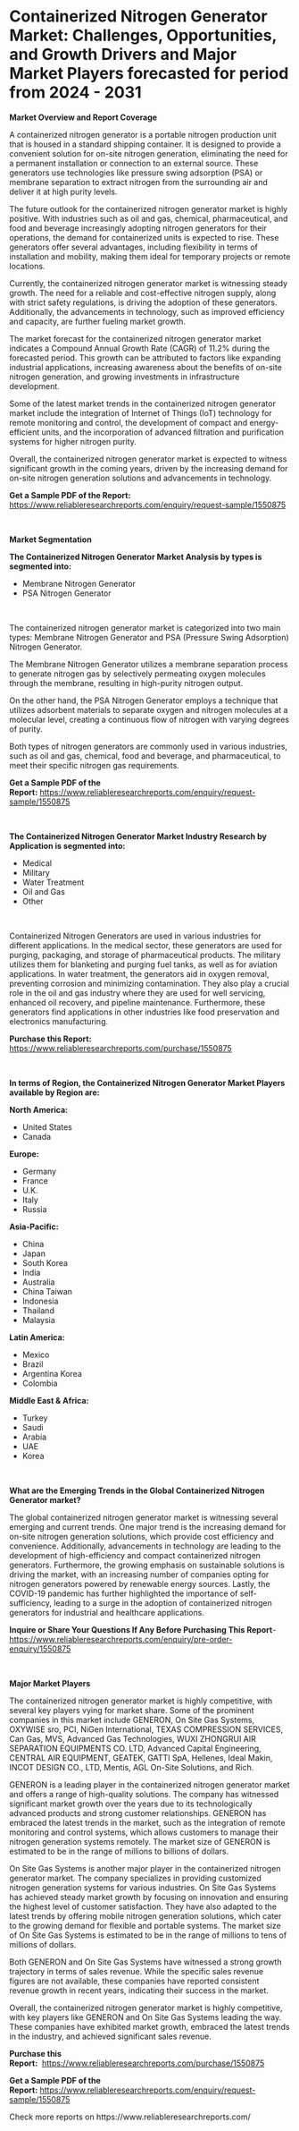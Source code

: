 <p><h1>Containerized Nitrogen Generator Market: Challenges, Opportunities, and Growth Drivers and Major Market Players forecasted for period from 2024 - 2031</h1></p><p><strong>Market Overview and Report Coverage</strong></p>
<p><p>A containerized nitrogen generator is a portable nitrogen production unit that is housed in a standard shipping container. It is designed to provide a convenient solution for on-site nitrogen generation, eliminating the need for a permanent installation or connection to an external source. These generators use technologies like pressure swing adsorption (PSA) or membrane separation to extract nitrogen from the surrounding air and deliver it at high purity levels.</p><p>The future outlook for the containerized nitrogen generator market is highly positive. With industries such as oil and gas, chemical, pharmaceutical, and food and beverage increasingly adopting nitrogen generators for their operations, the demand for containerized units is expected to rise. These generators offer several advantages, including flexibility in terms of installation and mobility, making them ideal for temporary projects or remote locations.</p><p>Currently, the containerized nitrogen generator market is witnessing steady growth. The need for a reliable and cost-effective nitrogen supply, along with strict safety regulations, is driving the adoption of these generators. Additionally, the advancements in technology, such as improved efficiency and capacity, are further fueling market growth.</p><p>The market forecast for the containerized nitrogen generator market indicates a Compound Annual Growth Rate (CAGR) of 11.2% during the forecasted period. This growth can be attributed to factors like expanding industrial applications, increasing awareness about the benefits of on-site nitrogen generation, and growing investments in infrastructure development.</p><p>Some of the latest market trends in the containerized nitrogen generator market include the integration of Internet of Things (IoT) technology for remote monitoring and control, the development of compact and energy-efficient units, and the incorporation of advanced filtration and purification systems for higher nitrogen purity.</p><p>Overall, the containerized nitrogen generator market is expected to witness significant growth in the coming years, driven by the increasing demand for on-site nitrogen generation solutions and advancements in technology.</p></p>
<p><strong>Get a Sample PDF of the Report:</strong> <a href="https://www.reliableresearchreports.com/enquiry/request-sample/1550875">https://www.reliableresearchreports.com/enquiry/request-sample/1550875</a></p>
<p>&nbsp;</p>
<p><strong>Market Segmentation</strong></p>
<p><strong>The Containerized Nitrogen Generator Market Analysis by types is segmented into:</strong></p>
<p><ul><li>Membrane Nitrogen Generator</li><li>PSA Nitrogen Generator</li></ul></p>
<p>&nbsp;</p>
<p><p>The containerized nitrogen generator market is categorized into two main types: Membrane Nitrogen Generator and PSA (Pressure Swing Adsorption) Nitrogen Generator. </p><p>The Membrane Nitrogen Generator utilizes a membrane separation process to generate nitrogen gas by selectively permeating oxygen molecules through the membrane, resulting in high-purity nitrogen output.</p><p>On the other hand, the PSA Nitrogen Generator employs a technique that utilizes adsorbent materials to separate oxygen and nitrogen molecules at a molecular level, creating a continuous flow of nitrogen with varying degrees of purity.</p><p>Both types of nitrogen generators are commonly used in various industries, such as oil and gas, chemical, food and beverage, and pharmaceutical, to meet their specific nitrogen gas requirements.</p></p>
<p><strong>Get a Sample PDF of the Report:</strong>&nbsp;<a href="https://www.reliableresearchreports.com/enquiry/request-sample/1550875">https://www.reliableresearchreports.com/enquiry/request-sample/1550875</a></p>
<p>&nbsp;</p>
<p><strong>The Containerized Nitrogen Generator Market Industry Research by Application is segmented into:</strong></p>
<p><ul><li>Medical</li><li>Military</li><li>Water Treatment</li><li>Oil and Gas</li><li>Other</li></ul></p>
<p>&nbsp;</p>
<p><p>Containerized Nitrogen Generators are used in various industries for different applications. In the medical sector, these generators are used for purging, packaging, and storage of pharmaceutical products. The military utilizes them for blanketing and purging fuel tanks, as well as for aviation applications. In water treatment, the generators aid in oxygen removal, preventing corrosion and minimizing contamination. They also play a crucial role in the oil and gas industry where they are used for well servicing, enhanced oil recovery, and pipeline maintenance. Furthermore, these generators find applications in other industries like food preservation and electronics manufacturing.</p></p>
<p><strong>Purchase this Report:</strong>&nbsp; <a href="https://www.reliableresearchreports.com/purchase/1550875">https://www.reliableresearchreports.com/purchase/1550875</a></p>
<p>&nbsp;</p>
<p><strong>In terms of Region, the Containerized Nitrogen Generator Market Players available by Region are:</strong></p>
<p>
    <p> <strong> North America: </strong>
        <ul>
            <li>United States</li>
            <li>Canada</li>
        </ul>
        </p> 
    <p> <strong> Europe: </strong>
        <ul>
            <li>Germany</li>
            <li>France</li>
            <li>U.K.</li>
            <li>Italy</li>
            <li>Russia</li>
        </ul>
        </p> 
    <p> <strong> Asia-Pacific: </strong>
        <ul>
            <li>China</li>
            <li>Japan</li>
            <li>South Korea</li>
            <li>India</li>
            <li>Australia</li>
            <li>China Taiwan</li>
            <li>Indonesia</li>
            <li>Thailand</li>
            <li>Malaysia</li>
        </ul>
        </p> 
    <p> <strong> Latin America: </strong>
        <ul>
            <li>Mexico</li>
            <li>Brazil</li>
            <li>Argentina Korea</li>
            <li>Colombia</li>
        </ul>
        </p> 
    <p> <strong> Middle East & Africa: </strong>
        <ul>
            <li>Turkey</li>
            <li>Saudi</li>
            <li>Arabia</li>
            <li>UAE</li>
            <li>Korea</li>
        </ul>
    </p>
    </p>
<p>&nbsp;</p>
<p><strong>What are the Emerging Trends in the Global Containerized Nitrogen Generator market?</strong></p>
<p><p>The global containerized nitrogen generator market is witnessing several emerging and current trends. One major trend is the increasing demand for on-site nitrogen generation solutions, which provide cost efficiency and convenience. Additionally, advancements in technology are leading to the development of high-efficiency and compact containerized nitrogen generators. Furthermore, the growing emphasis on sustainable solutions is driving the market, with an increasing number of companies opting for nitrogen generators powered by renewable energy sources. Lastly, the COVID-19 pandemic has further highlighted the importance of self-sufficiency, leading to a surge in the adoption of containerized nitrogen generators for industrial and healthcare applications.</p></p>
<p><strong>Inquire or Share Your Questions If Any Before Purchasing This Report</strong>- <a href="https://www.reliableresearchreports.com/enquiry/pre-order-enquiry/1550875">https://www.reliableresearchreports.com/enquiry/pre-order-enquiry/1550875</a></p>
<p>&nbsp;</p>
<p><strong>Major Market Players</strong></p>
<p><p>The containerized nitrogen generator market is highly competitive, with several key players vying for market share. Some of the prominent companies in this market include GENERON, On Site Gas Systems, OXYWISE sro, PCI, NiGen International, TEXAS COMPRESSION SERVICES, Can Gas, MVS, Advanced Gas Technologies, WUXI ZHONGRUI AIR SEPARATION EQUIPMENTS CO. LTD, Advanced Capital Engineering, CENTRAL AIR EQUIPMENT, GEATEK, GATTI SpA, Hellenes, Ideal Makin, INCOT DESIGN CO., LTD, Mentis, AGL On-Site Solutions, and Rich.</p><p>GENERON is a leading player in the containerized nitrogen generator market and offers a range of high-quality solutions. The company has witnessed significant market growth over the years due to its technologically advanced products and strong customer relationships. GENERON has embraced the latest trends in the market, such as the integration of remote monitoring and control systems, which allows customers to manage their nitrogen generation systems remotely. The market size of GENERON is estimated to be in the range of millions to billions of dollars.</p><p>On Site Gas Systems is another major player in the containerized nitrogen generator market. The company specializes in providing customized nitrogen generation systems for various industries. On Site Gas Systems has achieved steady market growth by focusing on innovation and ensuring the highest level of customer satisfaction. They have also adapted to the latest trends by offering mobile nitrogen generation solutions, which cater to the growing demand for flexible and portable systems. The market size of On Site Gas Systems is estimated to be in the range of millions to tens of millions of dollars.</p><p>Both GENERON and On Site Gas Systems have witnessed a strong growth trajectory in terms of sales revenue. While the specific sales revenue figures are not available, these companies have reported consistent revenue growth in recent years, indicating their success in the market.</p><p>Overall, the containerized nitrogen generator market is highly competitive, with key players like GENERON and On Site Gas Systems leading the way. These companies have exhibited market growth, embraced the latest trends in the industry, and achieved significant sales revenue.</p></p>
<p><strong>Purchase this Report:</strong>&nbsp;&nbsp;<a href="https://www.reliableresearchreports.com/purchase/1550875">https://www.reliableresearchreports.com/purchase/1550875</a></p>
<p></p>
<p><strong>Get a Sample PDF of the Report:</strong>&nbsp;<a href="https://www.reliableresearchreports.com/enquiry/request-sample/1550875">https://www.reliableresearchreports.com/enquiry/request-sample/1550875</a></p>
<p>Check more reports on https://www.reliableresearchreports.com/</p>